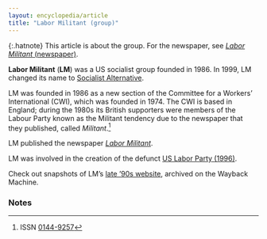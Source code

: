 ```yaml
---
layout: encyclopedia/article
title: "Labor Militant (group)"
---
```


{:.hatnote}
This article is about the group.
For the newspaper, see [<cite>Labor Militant</cite> (newspaper)](/enc/newspaper/).

<b>Labor Militant</b> (<b>LM</b>) was a US socialist group founded in 1986.
In 1999, LM changed its name to [Socialist Alternative](https://socialistalternative.org).

LM was founded in 1986 as a new section of the
Committee for a Workers’ International (<abbr>CWI</abbr>), which was founded in 1974.
The <abbr>CWI</abbr> is based in England;
during the 1980s its British supporters were members of the Labour Party
known as the Militant tendency due to the newspaper that they published, called <cite>Militant</cite>.[^militant]

LM published the newspaper [<cite>Labor Militant</cite>](/enc/newspaper/).

LM was involved in the creation of the defunct
<a rel="external" href="https://en.wikipedia.org/wiki/Labor_Party_(United_States,_1996)">US Labor Party (1996)</a>.

Check out snapshots of LM’s [late ’90s website](/enc/wayback/), archived on the Wayback Machine.

### Notes

[^militant]: <abbr>ISSN</abbr> <a rel="external" href="https://www.worldcat.org/title/militant/oclc/19365820">0144-9257</a>